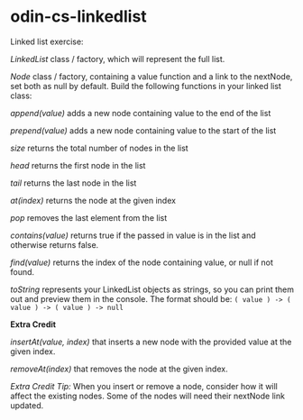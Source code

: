 # odin-cs-linkedlist

Linked list exercise:

_LinkedList_ class / factory, which will represent the full list.

_Node_ class / factory, containing a value function and a link to the nextNode, set both as null by default.
Build the following functions in your linked list class:

_append(value)_ adds a new node containing value to the end of the list

_prepend(value)_ adds a new node containing value to the start of the list

_size_ returns the total number of nodes in the list

_head_ returns the first node in the list

_tail_ returns the last node in the list

_at(index)_ returns the node at the given index

_pop_ removes the last element from the list

_contains(value)_ returns true if the passed in value is in the list and otherwise returns false.

_find(value)_ returns the index of the node containing value, or null if not found.

_toString_ represents your LinkedList objects as strings, so you can print them out and preview them in the console. The format should be: `( value ) -> ( value ) -> ( value ) -> null`

**Extra Credit**

_insertAt(value, index)_ that inserts a new node with the provided value at the given index.

_removeAt(index)_ that removes the node at the given index.

_Extra Credit Tip:_ When you insert or remove a node, consider how it will affect the existing nodes. Some of the nodes will need their nextNode link updated.
